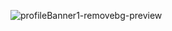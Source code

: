 ![profileBanner1-removebg-preview](https://github.com/abhigdrv/abhigdrv/assets/52538014/eaa90be6-790e-4de7-ba65-4389750b856a)
